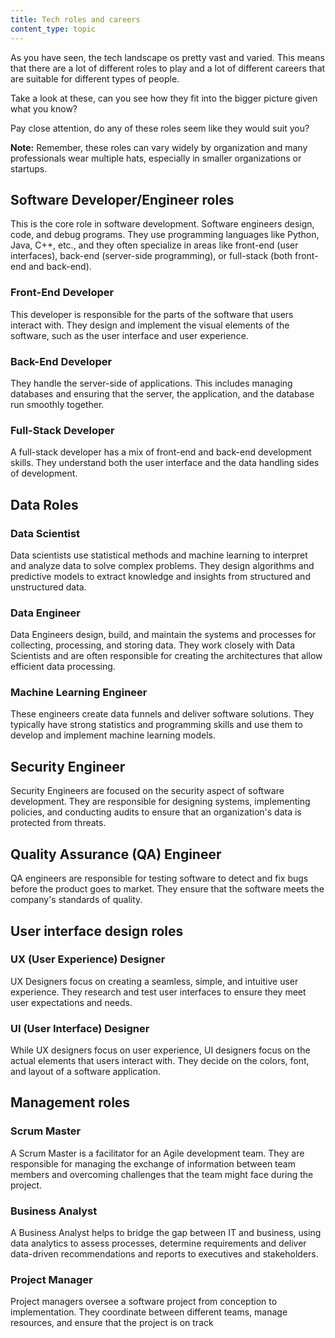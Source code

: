 ```yaml
---
title: Tech roles and careers
content_type: topic
---
```


As you have seen, the tech landscape os pretty vast and varied. This means that there are a lot of different roles to play and a lot of different careers that are suitable for different types of people.

Take a look at these, can you see how they fit into the bigger picture given what you know? 

Pay close attention, do any of these roles seem like they would suit you?

**Note:** Remember, these roles can vary widely by organization and many professionals wear multiple hats, especially in smaller organizations or startups.

## Software Developer/Engineer roles

This is the core role in software development. Software engineers design, code, and debug programs. They use programming languages like Python, Java, C++, etc., and they often specialize in areas like front-end (user interfaces), back-end (server-side programming), or full-stack (both front-end and back-end).

### Front-End Developer

This developer is responsible for the parts of the software that users interact with. They design and implement the visual elements of the software, such as the user interface and user experience.

### Back-End Developer 

They handle the server-side of applications. This includes managing databases and ensuring that the server, the application, and the database run smoothly together.

### Full-Stack Developer

A full-stack developer has a mix of front-end and back-end development skills. They understand both the user interface and the data handling sides of development.

## Data Roles

### Data Scientist

Data scientists use statistical methods and machine learning to interpret and analyze data to solve complex problems. They design algorithms and predictive models to extract knowledge and insights from structured and unstructured data.

### Data Engineer

Data Engineers design, build, and maintain the systems and processes for collecting, processing, and storing data. They work closely with Data Scientists and are often responsible for creating the architectures that allow efficient data processing.

### Machine Learning Engineer 

These engineers create data funnels and deliver software solutions. They typically have strong statistics and programming skills and use them to develop and implement machine learning models.

## Security Engineer

Security Engineers are focused on the security aspect of software development. They are responsible for designing systems, implementing policies, and conducting audits to ensure that an organization's data is protected from threats.

## Quality Assurance (QA) Engineer

QA engineers are responsible for testing software to detect and fix bugs before the product goes to market. They ensure that the software meets the company's standards of quality.

## User interface design roles

### UX (User Experience) Designer

UX Designers focus on creating a seamless, simple, and intuitive user experience. They research and test user interfaces to ensure they meet user expectations and needs.

### UI (User Interface) Designer

While UX designers focus on user experience, UI designers focus on the actual elements that users interact with. They decide on the colors, font, and layout of a software application.

## Management roles

### Scrum Master

A Scrum Master is a facilitator for an Agile development team. They are responsible for managing the exchange of information between team members and overcoming challenges that the team might face during the project.

### Business Analyst

A Business Analyst helps to bridge the gap between IT and business, using data analytics to assess processes, determine requirements and deliver data-driven recommendations and reports to executives and stakeholders.

### Project Manager

Project managers oversee a software project from conception to implementation. They coordinate between different teams, manage resources, and ensure that the project is on track








